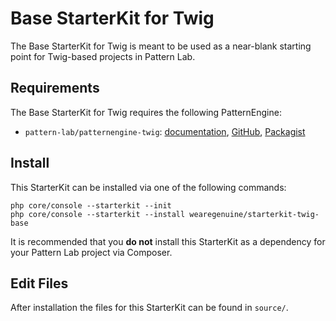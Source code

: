 # Base StarterKit for Twig

The Base StarterKit for Twig is meant to be used as a near-blank starting point for Twig-based projects in Pattern Lab.

## Requirements

The Base StarterKit for Twig requires the following PatternEngine:

* `pattern-lab/patternengine-twig`: [documentation](https://github.com/pattern-lab/patternengine-php-twig#twig-patternengine-for-pattern-lab), [GitHub](https://github.com/pattern-lab/patternengine-php-twig), [Packagist](https://packagist.org/packages/pattern-lab/patternengine-twig)

## Install

This StarterKit can be installed via one of the following commands:

    php core/console --starterkit --init
    php core/console --starterkit --install wearegenuine/starterkit-twig-base

It is recommended that you **do not** install this StarterKit as a dependency for your Pattern Lab project via Composer.

## Edit Files

After installation the files for this StarterKit can be found in `source/`.
